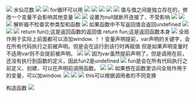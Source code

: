 ![](images/1.png)
水仙花数
![](images/2.png)
![](images/3.png)
for循环可以用
![](images/4.png)
![](images/5.png)
![](images/6.png)
![](images/7.png)
![](images/8.png)
值与值之间是独立存在的，修改一个变量不会影响其他变量
![](images/9.png)
![](images/10.png)
设置为null就断开连接了，不受影响
![](images/11.png)
![](images/12.png)
![](images/13.png)
解析器不检查实参类型和函数
![](images/14.png)
如果函数中不写返回值会返回undefined
![](images/15.png)
![](images/16.png)
![](images/17.png)
return fun();这是返回函数的返回值
return fun;这是返回函数本身
![](images/18.png)
全局作用于实际上前面都可以添加window.
！！变量声明提前，var声明的关键字，会在所有代码执行之前被声明。但是会在运行到该行时再赋值
但是如果声明变量时不适用var则不会提前被声明。
![](images/19.png)
![](images/20.png)
因为var虽然提前声明了，但是调用在前，还没有执行到函数的定义，因此fun2是undefined
![](images/21.png)
fun是会在所有代码执行之前定义、创建，可以在声明前调用函数。
![](images/22.png)
![](images/23.png)
如果想在函数里访问全局作用于的变量，可以加window.
![](images/24.png)
![](images/25.png)
![](images/26.png)
this可以根据调用者的不同变换

构造函数
![](images/27.png)